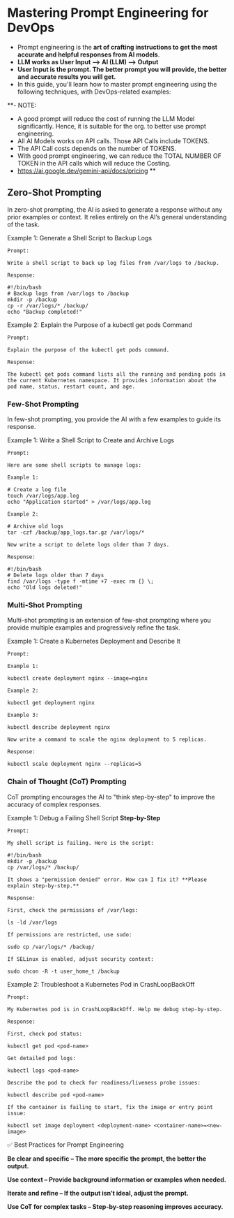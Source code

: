 # Mastering Prompt Engineering for DevOps

- Prompt engineering is the **art of crafting instructions to get the most accurate and helpful responses from AI models**.
- **LLM works as User Input --> AI (LLM) --> Output**
- **User Input is the prompt. The better prompt you will provide, the better and accurate results you will get.**
- In this guide, you'll learn how to master prompt engineering using the following techniques, with DevOps-related examples:

**- NOTE: 
- A good prompt will reduce the cost of running the LLM Model significantly. Hence, it is suitable for the org. to better use prompt engineering.
- All AI Models works on API calls. Those API Calls include TOKENS.
- The API Call costs depends on the number of TOKENS.
- With good prompt engineering, we can reduce the TOTAL NUMBER OF TOKEN in the API calls which will reduce the Costing.
- https://ai.google.dev/gemini-api/docs/pricing 
**
## Zero-Shot Prompting

In zero-shot prompting, the AI is asked to generate a response without any prior examples or context. It relies entirely on the AI’s general understanding of the task.

Example 1: Generate a Shell Script to Backup Logs

```
Prompt:

Write a shell script to back up log files from /var/logs to /backup.

Response:

#!/bin/bash
# Backup logs from /var/logs to /backup
mkdir -p /backup
cp -r /var/logs/* /backup/
echo "Backup completed!"
```

Example 2: Explain the Purpose of a kubectl get pods Command

```
Prompt:

Explain the purpose of the kubectl get pods command.

Response:

The kubectl get pods command lists all the running and pending pods in the current Kubernetes namespace. It provides information about the pod name, status, restart count, and age.
```

### Few-Shot Prompting

In few-shot prompting, you provide the AI with a few examples to guide its response.

Example 1: Write a Shell Script to Create and Archive Logs

```
Prompt:

Here are some shell scripts to manage logs:

Example 1:

# Create a log file
touch /var/logs/app.log
echo "Application started" > /var/logs/app.log

Example 2:

# Archive old logs
tar -czf /backup/app_logs.tar.gz /var/logs/*

Now write a script to delete logs older than 7 days.

Response:

#!/bin/bash
# Delete logs older than 7 days
find /var/logs -type f -mtime +7 -exec rm {} \;
echo "Old logs deleted!"
```

### Multi-Shot Prompting

Multi-shot prompting is an extension of few-shot prompting where you provide multiple examples and progressively refine the task.

Example 1: Create a Kubernetes Deployment and Describe It

```
Prompt:

Example 1:

kubectl create deployment nginx --image=nginx

Example 2:

kubectl get deployment nginx

Example 3:

kubectl describe deployment nginx

Now write a command to scale the nginx deployment to 5 replicas.

Response:

kubectl scale deployment nginx --replicas=5
```

### Chain of Thought (CoT) Prompting

CoT prompting encourages the AI to "think step-by-step" to improve the accuracy of complex responses.

Example 1: Debug a Failing Shell Script **Step-by-Step**

```
Prompt:

My shell script is failing. Here is the script:

#!/bin/bash
mkdir -p /backup
cp /var/logs/* /backup/

It shows a "permission denied" error. How can I fix it? **Please explain step-by-step.**

Response:

First, check the permissions of /var/logs:

ls -ld /var/logs

If permissions are restricted, use sudo:

sudo cp /var/logs/* /backup/

If SELinux is enabled, adjust security context:

sudo chcon -R -t user_home_t /backup
```

Example 2: Troubleshoot a Kubernetes Pod in CrashLoopBackOff

```
Prompt:

My Kubernetes pod is in CrashLoopBackOff. Help me debug step-by-step.

Response:

First, check pod status:

kubectl get pod <pod-name>

Get detailed pod logs:

kubectl logs <pod-name>

Describe the pod to check for readiness/liveness probe issues:

kubectl describe pod <pod-name>

If the container is failing to start, fix the image or entry point issue:

kubectl set image deployment <deployment-name> <container-name>=<new-image>
```

✅ Best Practices for Prompt Engineering

**Be clear and specific – The more specific the prompt, the better the output.**

**Use context – Provide background information or examples when needed.**

**Iterate and refine – If the output isn’t ideal, adjust the prompt.**

**Use CoT for complex tasks – Step-by-step reasoning improves accuracy.**

